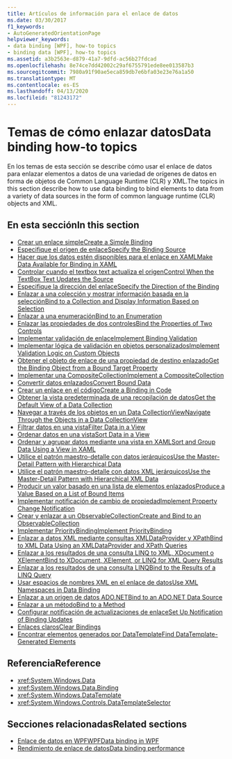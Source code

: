 ```yaml
---
title: Artículos de información para el enlace de datos
ms.date: 03/30/2017
f1_keywords:
- AutoGeneratedOrientationPage
helpviewer_keywords:
- data binding [WPF], how-to topics
- binding data [WPF], how-to topics
ms.assetid: a3b2563e-d879-41a7-9dfd-ac56b27fdcad
ms.openlocfilehash: 8e74ce7dd42002c29af6755791ede8ee013587b3
ms.sourcegitcommit: 7980a91f90ae5eca859db7e6bfa03e23e76a1a50
ms.translationtype: MT
ms.contentlocale: es-ES
ms.lasthandoff: 04/13/2020
ms.locfileid: "81243172"
---
```

# <a name="data-binding-how-to-topics"></a><span data-ttu-id="e6b76-102">Temas de cómo enlazar datos</span><span class="sxs-lookup"><span data-stu-id="e6b76-102">Data binding how-to topics</span></span>

<span data-ttu-id="e6b76-103">En los temas de esta sección se describe cómo usar el enlace de datos para enlazar elementos a datos de una variedad de orígenes de datos en forma de objetos de Common Language Runtime (CLR) y XML.</span><span class="sxs-lookup"><span data-stu-id="e6b76-103">The topics in this section describe how to use data binding to bind elements to data from a variety of data sources in the form of common language runtime (CLR) objects and XML.</span></span>

## <a name="in-this-section"></a><span data-ttu-id="e6b76-104">En esta sección</span><span class="sxs-lookup"><span data-stu-id="e6b76-104">In this section</span></span>

- [<span data-ttu-id="e6b76-105">Crear un enlace simple</span><span class="sxs-lookup"><span data-stu-id="e6b76-105">Create a Simple Binding</span></span>](how-to-create-a-simple-binding.md)
- [<span data-ttu-id="e6b76-106">Especifique el origen de enlace</span><span class="sxs-lookup"><span data-stu-id="e6b76-106">Specify the Binding Source</span></span>](how-to-specify-the-binding-source.md)
- [<span data-ttu-id="e6b76-107">Hacer que los datos estén disponibles para el enlace en XAML</span><span class="sxs-lookup"><span data-stu-id="e6b76-107">Make Data Available for Binding in XAML</span></span>](how-to-make-data-available-for-binding-in-xaml.md)
- [<span data-ttu-id="e6b76-108">Controlar cuando el textbox text actualiza el origen</span><span class="sxs-lookup"><span data-stu-id="e6b76-108">Control When the TextBox Text Updates the Source</span></span>](how-to-control-when-the-textbox-text-updates-the-source.md)
- [<span data-ttu-id="e6b76-109">Especifique la dirección del enlace</span><span class="sxs-lookup"><span data-stu-id="e6b76-109">Specify the Direction of the Binding</span></span>](how-to-specify-the-direction-of-the-binding.md)
- [<span data-ttu-id="e6b76-110">Enlazar a una colección y mostrar información basada en la selección</span><span class="sxs-lookup"><span data-stu-id="e6b76-110">Bind to a Collection and Display Information Based on Selection</span></span>](how-to-bind-to-a-collection-and-display-information-based-on-selection.md)
- [<span data-ttu-id="e6b76-111">Enlazar a una enumeración</span><span class="sxs-lookup"><span data-stu-id="e6b76-111">Bind to an Enumeration</span></span>](how-to-bind-to-an-enumeration.md)
- [<span data-ttu-id="e6b76-112">Enlazar las propiedades de dos controles</span><span class="sxs-lookup"><span data-stu-id="e6b76-112">Bind the Properties of Two Controls</span></span>](how-to-bind-the-properties-of-two-controls.md)
- [<span data-ttu-id="e6b76-113">Implementar validación de enlace</span><span class="sxs-lookup"><span data-stu-id="e6b76-113">Implement Binding Validation</span></span>](how-to-implement-binding-validation.md)
- [<span data-ttu-id="e6b76-114">Implementar lógica de validación en objetos personalizados</span><span class="sxs-lookup"><span data-stu-id="e6b76-114">Implement Validation Logic on Custom Objects</span></span>](how-to-implement-validation-logic-on-custom-objects.md)
- [<span data-ttu-id="e6b76-115">Obtener el objeto de enlace de una propiedad de destino enlazado</span><span class="sxs-lookup"><span data-stu-id="e6b76-115">Get the Binding Object from a Bound Target Property</span></span>](how-to-get-the-binding-object-from-a-bound-target-property.md)
- [<span data-ttu-id="e6b76-116">Implementar una CompositeCollection</span><span class="sxs-lookup"><span data-stu-id="e6b76-116">Implement a CompositeCollection</span></span>](how-to-implement-a-compositecollection.md)
- [<span data-ttu-id="e6b76-117">Convertir datos enlazados</span><span class="sxs-lookup"><span data-stu-id="e6b76-117">Convert Bound Data</span></span>](how-to-convert-bound-data.md)
- [<span data-ttu-id="e6b76-118">Crear un enlace en el código</span><span class="sxs-lookup"><span data-stu-id="e6b76-118">Create a Binding in Code</span></span>](how-to-create-a-binding-in-code.md)
- [<span data-ttu-id="e6b76-119">Obtener la vista predeterminada de una recopilación de datos</span><span class="sxs-lookup"><span data-stu-id="e6b76-119">Get the Default View of a Data Collection</span></span>](how-to-get-the-default-view-of-a-data-collection.md)
- [<span data-ttu-id="e6b76-120">Navegar a través de los objetos en un Data CollectionView</span><span class="sxs-lookup"><span data-stu-id="e6b76-120">Navigate Through the Objects in a Data CollectionView</span></span>](how-to-navigate-through-the-objects-in-a-data-collectionview.md)
- [<span data-ttu-id="e6b76-121">Filtrar datos en una vista</span><span class="sxs-lookup"><span data-stu-id="e6b76-121">Filter Data in a View</span></span>](how-to-filter-data-in-a-view.md)
- [<span data-ttu-id="e6b76-122">Ordenar datos en una vista</span><span class="sxs-lookup"><span data-stu-id="e6b76-122">Sort Data in a View</span></span>](how-to-sort-data-in-a-view.md)
- [<span data-ttu-id="e6b76-123">Ordenar y agrupar datos mediante una vista en XAML</span><span class="sxs-lookup"><span data-stu-id="e6b76-123">Sort and Group Data Using a View in XAML</span></span>](how-to-sort-and-group-data-using-a-view-in-xaml.md)
- [<span data-ttu-id="e6b76-124">Utilice el patrón maestro-detalle con datos jerárquicos</span><span class="sxs-lookup"><span data-stu-id="e6b76-124">Use the Master-Detail Pattern with Hierarchical Data</span></span>](how-to-use-the-master-detail-pattern-with-hierarchical-data.md)
- [<span data-ttu-id="e6b76-125">Utilice el patrón maestro-detalle con datos XML jerárquicos</span><span class="sxs-lookup"><span data-stu-id="e6b76-125">Use the Master-Detail Pattern with Hierarchical XML Data</span></span>](how-to-use-the-master-detail-pattern-with-hierarchical-xml-data.md)
- [<span data-ttu-id="e6b76-126">Producir un valor basado en una lista de elementos enlazados</span><span class="sxs-lookup"><span data-stu-id="e6b76-126">Produce a Value Based on a List of Bound Items</span></span>](how-to-produce-a-value-based-on-a-list-of-bound-items.md)
- [<span data-ttu-id="e6b76-127">Implementar notificación de cambio de propiedad</span><span class="sxs-lookup"><span data-stu-id="e6b76-127">Implement Property Change Notification</span></span>](how-to-implement-property-change-notification.md)
- [<span data-ttu-id="e6b76-128">Crear y enlazar a un ObservableCollection</span><span class="sxs-lookup"><span data-stu-id="e6b76-128">Create and Bind to an ObservableCollection</span></span>](how-to-create-and-bind-to-an-observablecollection.md)
- [<span data-ttu-id="e6b76-129">Implementar PriorityBinding</span><span class="sxs-lookup"><span data-stu-id="e6b76-129">Implement PriorityBinding</span></span>](how-to-implement-prioritybinding.md)
- [<span data-ttu-id="e6b76-130">Enlazar a datos XML mediante consultas XMLDataProvider y XPath</span><span class="sxs-lookup"><span data-stu-id="e6b76-130">Bind to XML Data Using an XMLDataProvider and XPath Queries</span></span>](how-to-bind-to-xml-data-using-an-xmldataprovider-and-xpath-queries.md)
- [<span data-ttu-id="e6b76-131">Enlazar a los resultados de una consulta LINQ to XML, XDocument o XElement</span><span class="sxs-lookup"><span data-stu-id="e6b76-131">Bind to XDocument, XElement, or LINQ for XML Query Results</span></span>](how-to-bind-to-xdocument-xelement-or-linq-for-xml-query-results.md)
- [<span data-ttu-id="e6b76-132">Enlazar a los resultados de una consulta LINQ</span><span class="sxs-lookup"><span data-stu-id="e6b76-132">Bind to the Results of a LINQ Query</span></span>](how-to-bind-to-the-results-of-a-linq-query.md)
- [<span data-ttu-id="e6b76-133">Usar espacios de nombres XML en el enlace de datos</span><span class="sxs-lookup"><span data-stu-id="e6b76-133">Use XML Namespaces in Data Binding</span></span>](how-to-use-xml-namespaces-in-data-binding.md)
- [<span data-ttu-id="e6b76-134">Enlazar a un origen de datos ADO.NET</span><span class="sxs-lookup"><span data-stu-id="e6b76-134">Bind to an ADO.NET Data Source</span></span>](how-to-bind-to-an-ado-net-data-source.md)
- [<span data-ttu-id="e6b76-135">Enlazar a un método</span><span class="sxs-lookup"><span data-stu-id="e6b76-135">Bind to a Method</span></span>](how-to-bind-to-a-method.md)
- [<span data-ttu-id="e6b76-136">Configurar notificación de actualizaciones de enlace</span><span class="sxs-lookup"><span data-stu-id="e6b76-136">Set Up Notification of Binding Updates</span></span>](how-to-set-up-notification-of-binding-updates.md)
- [<span data-ttu-id="e6b76-137">Enlaces claros</span><span class="sxs-lookup"><span data-stu-id="e6b76-137">Clear Bindings</span></span>](how-to-clear-bindings.md)
- [<span data-ttu-id="e6b76-138">Encontrar elementos generados por DataTemplate</span><span class="sxs-lookup"><span data-stu-id="e6b76-138">Find DataTemplate-Generated Elements</span></span>](how-to-find-datatemplate-generated-elements.md)

## <a name="reference"></a><span data-ttu-id="e6b76-139">Referencia</span><span class="sxs-lookup"><span data-stu-id="e6b76-139">Reference</span></span>

- <xref:System.Windows.Data>
- <xref:System.Windows.Data.Binding>
- <xref:System.Windows.DataTemplate>
- <xref:System.Windows.Controls.DataTemplateSelector>

## <a name="related-sections"></a><span data-ttu-id="e6b76-140">Secciones relacionadas</span><span class="sxs-lookup"><span data-stu-id="e6b76-140">Related sections</span></span>

- [<span data-ttu-id="e6b76-141">Enlace de datos en WPFWPF</span><span class="sxs-lookup"><span data-stu-id="e6b76-141">Data binding in WPF</span></span>](../../../desktop-wpf/data/data-binding-overview.md)
- [<span data-ttu-id="e6b76-142">Rendimiento de enlace de datos</span><span class="sxs-lookup"><span data-stu-id="e6b76-142">Data binding performance</span></span>](../advanced/optimizing-performance-data-binding.md)
